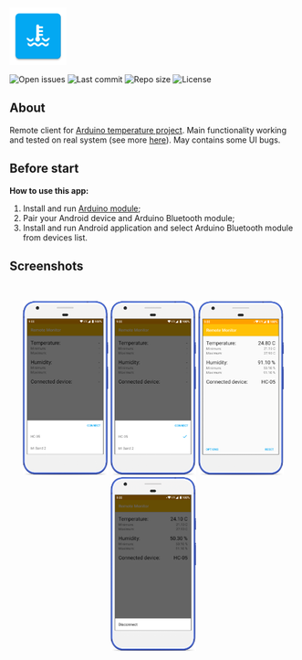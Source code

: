 <img src="media/ic_app.png" height="100px" />

![Open issues](https://img.shields.io/github/issues-raw/fartem/android-remote-temperature-control-client.svg?color=ff534a)
![Last commit](https://img.shields.io/github/last-commit/fartem/android-remote-temperature-control-client.svg?color=51539c)
![Repo size](https://img.shields.io/github/repo-size/fartem/android-remote-temperature-control-client.svg?color=02778b)
![License](https://img.shields.io/github/license/fartem/android-remote-temperature-control-client.svg?color=7ea4b0)

## About

Remote client for [Arduino temperature project](https://github.com/fartem/arduino-temperature-control).
Main functionality working and tested on real system (see more [here](https://github.com/fartem/arduino-temperature-control)). May contains some UI bugs.

## Before start

__How to use this app:__

1. Install and run [Arduino module](https://github.com/fartem/arduino-temperature-control);
2. Pair your Android device and Arduino Bluetooth module;
3. Install and run Android application and select Arduino Bluetooth module from devices list.

## Screenshots

<br/>
<p align="center">
  <img src="media/screenshots/screenshot_01.png" width="150" />
  <img src="media/screenshots/screenshot_02.png" width="150" />
  <img src="media/screenshots/screenshot_03.png" width="150" />
  <img src="media/screenshots/screenshot_04.png" width="150" />
</p>